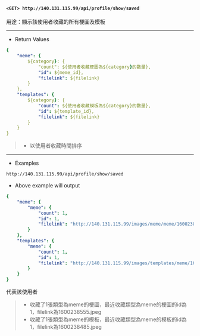 #### `<GET> http://140.131.115.99/api/profile/show/saved`

用途：顯示該使用者收藏的所有梗圖及模板

---

* Return Values

```yaml
{
    "meme": {
        ${category}: {
            "count": ${使用者收藏梗圖為${category}的數量},
            "id": ${meme_id},
            "filelink": ${filelink}
        }
    },
    "templates": {
        ${category}: {
            "count": ${使用者收藏模板為${category}的數量},
            "id": ${template_id},
            "filelink": ${filelink}
        }
    }
}
```

>* 以使用者收藏時間排序

---

* Examples

```html
http://140.131.115.99/api/profile/show/saved
```

* Above example will output

```yaml
{
    "meme": {
        "meme": {
            "count": 1,
            "id": 1,
            "filelink": "http://140.131.115.99/images/meme/meme/1600238555.jpeg"
        }
    },
    "templates": {
        "meme": {
            "count": 1,
            "id": 1,
            "filelink": "http://140.131.115.99/images/templates/meme/1600238485.png"
        }
    }
}
```

代表該使用者

>* 收藏了1張類型為meme的梗圖，最近收藏類型為meme的梗圖的id為1，filelink為1600238555.jpeg
>* 收藏了1張類型為meme的模板，最近收藏類型為meme的模板的id為1，filelink為1600238485.jpeg
